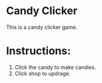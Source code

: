 # Candy Clicker
This is a candy clicker game.

# Instructions:
1. Click the candy to make candies.
2. Click shop to updrage.
